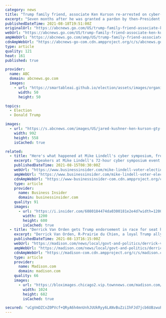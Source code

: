 ```yaml
---
category: news
title: "Trump family friend, associate Ken Kurson re-arrested on cyber-stalking charges"
excerpt: "Seven months after he was granted a pardon by then-President Trump, Ken Kurson, a friend of Trump's son-in-law, was arrested Wednesday on new charges."
publishedDateTime: 2021-08-18T19:51:00Z
originalUrl: "https://abcnews.go.com/US/trump-family-friend-associate-ken-kurson-arrested-cyber/story?id=79507632"
webUrl: "https://abcnews.go.com/US/trump-family-friend-associate-ken-kurson-arrested-cyber/story?id=79507632"
ampWebUrl: "https://abcnews.go.com/amp/US/trump-family-friend-associate-ken-kurson-arrested-cyber/story?id=79507632"
cdnAmpWebUrl: "https://abcnews-go-com.cdn.ampproject.org/c/s/abcnews.go.com/amp/US/trump-family-friend-associate-ken-kurson-arrested-cyber/story?id=79507632"
type: article
quality: 121
heat: 161
published: true

provider:
  name: ABC
  domain: abcnews.go.com
  images:
    - url: "https://smartableai.github.io/election/assets/images/organizations/abcnews.go.com-50x50.jpg"
      width: 50
      height: 50

topics:
  - Election
  - Donald Trump

images:
  - url: "https://s.abcnews.com/images/US/jared-kushner-ken-kurson-gty-jt-210817_1629240427687_hpMain_16x9_992.jpg"
    width: 992
    height: 558
    isCached: true

related:
  - title: "Here's what happened at Mike Lindell's cyber symposium, from him storming offstage to Bolsonaro's son giving him a MAGA hat signed by Trump"
    excerpt: "Speakers at Mike Lindell's 72-hour cyber symposium event included Ronald Watkins, Steve Bannon, and the son of Brazilian President Jair Bolsonaro."
    publishedDateTime: 2021-08-15T08:30:00Z
    webUrl: "https://www.businessinsider.com/mike-lindell-voter-election-fraud-cyber-symposium-donald-trump-bolsonaro-2021-8"
    ampWebUrl: "https://www.businessinsider.com/mike-lindell-voter-election-fraud-cyber-symposium-donald-trump-bolsonaro-2021-8?amp"
    cdnAmpWebUrl: "https://www-businessinsider-com.cdn.ampproject.org/c/s/www.businessinsider.com/mike-lindell-voter-election-fraud-cyber-symposium-donald-trump-bolsonaro-2021-8?amp"
    type: article
    provider:
      name: Business Insider
      domain: businessinsider.com
    quality: 91
    images:
      - url: "https://i.insider.com/6080184474da0300181e2e4d?width=1200&format=jpeg"
        width: 1200
        height: 600
        isCached: true
  - title: "Derrick Van Orden gets Trump endorsement in race for seat held by retiring Rep. Ron Kind"
    excerpt: "Derrick Van Orden, R-Prairie du Chien, a loyal Trump ally, is now the only candidate in the race for the seat after longtime Rep. Ron Kind, D-La Crosse, announced his"
    publishedDateTime: 2021-08-13T16:15:00Z
    webUrl: "https://madison.com/news/local/govt-and-politics/derrick-van-orden-gets-trump-endorsement-in-race-for-seat-held-by-retiring-rep-ron/article_d55e7b10-1ed5-597f-ac5b-f217de748224.html"
    ampWebUrl: "https://madison.com/news/local/govt-and-politics/derrick-van-orden-gets-trump-endorsement-in-race-for-seat-held-by-retiring-rep-ron/article_d55e7b10-1ed5-597f-ac5b-f217de748224.amp.html"
    cdnAmpWebUrl: "https://madison-com.cdn.ampproject.org/c/s/madison.com/news/local/govt-and-politics/derrick-van-orden-gets-trump-endorsement-in-race-for-seat-held-by-retiring-rep-ron/article_d55e7b10-1ed5-597f-ac5b-f217de748224.amp.html"
    type: article
    provider:
      name: Madison.com
      domain: madison.com
    quality: 66
    images:
      - url: "https://bloximages.chicago2.vip.townnews.com/madison.com/content/tncms/assets/v3/editorial/e/fc/efc59a83-57df-5335-9878-13ee995e9b45/611695e07a9bb.image.jpg?resize=1024%2C682"
        width: 1024
        height: 682
        isCached: true

secured: "uCgVmDZCnZ0PVcf+QRyA6h4mnUnhJUUkRyy6LANvBuZziIhFJd7jcb6UBzwuPOFmE+12qevlixpp5qafNXMEt44ifd5RE4nXqSu+rBy8CUNRoJbebtnsy9fX+Pz6SdxSlHPfCfayaqE3jUEZ4xbvdPwHxwaRsDN65r569r6qGbMd8GguUbTA7C1Z13nE5HT/g5rrt2YfAcE+dkKKxrrSAERUGTSeI9UXeks+yOPzAKe95ypGieta5hhUyg0hf/9NfhfCdKvudlaxtYtVYhqZcW2GR9fZSkmmseMBGTrc6E0KNYpIeSNLhH0Nj9Ppzbq+U9HWJHp4TZ3As6lDcxy2iEC6xT5bqY3bFlQOZ9MZPd4=;5HjQ6BiqU0WzxW2n1l81Rw=="
---
```


